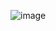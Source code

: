 ![image](https://user-images.githubusercontent.com/74503846/112345619-3f6e1100-8cd6-11eb-909b-806aadcc733d.png)
